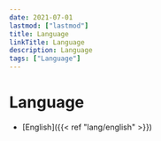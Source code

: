 ```yaml
---
date: 2021-07-01
lastmod: ["lastmod"]
title: Language
linkTitle: Language
description: Language
tags: ["Language"]
---
```


# Language

- [English]({{< ref "lang/english" >}})
